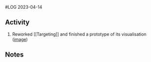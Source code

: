 #LOG
2023-04-14

## Activity
1. Reworked [[Targeting]] and finished a prototype of its visualisation ([image](https://drive.google.com/file/d/1IXIONj1_GmZf7LXRuZA59iN6uY8Mgqau/view?usp=share_link))

## Notes
